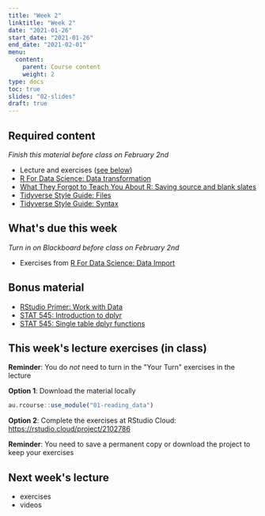 ```yaml
---
title: "Week 2"
linktitle: "Week 2"
date: "2021-01-26"
start_date: "2021-01-26"
end_date: "2021-02-01"
menu:
  content:
    parent: Course content
    weight: 2
type: docs
toc: true
slides: "02-slides"
draft: true
---
```


## Required content

*Finish this material before class on February 2nd*

- <i class="fab fa-youtube"></i> Lecture and exercises ([see below](#next-weeks-lecture))
- <i class="fas fa-book"></i> [R For Data Science: Data transformation](https://r4ds.had.co.nz/transform.html)
- <i class="fas fa-book"></i> [What They Forgot to Teach You About R: Saving source and blank slates](https://rstats.wtf/save-source.html)
- <i class="fas fa-book"></i> [Tidyverse Style Guide: Files](https://style.tidyverse.org/files.html)
- <i class="fas fa-book"></i> [Tidyverse Style Guide: Syntax](https://style.tidyverse.org/syntax.html)

## What's due this week

*Turn in on Blackboard before class on February 2nd*

- <i class="fas fa-tasks"></i>  Exercises from [R For Data Science: Data Import](https://r4ds.had.co.nz/data-import.html)

## Bonus material
- <i class="fas fa-external-link-square-alt"></i> [RStudio Primer: Work with Data](https://rstudio.cloud/learn/primers/2)
- <i class="fas fa-external-link-square-alt"></i> [STAT 545: Introduction to dplyr](https://stat545.com/dplyr-intro.html)
- <i class="fas fa-external-link-square-alt"></i> [STAT 545: Single table dplyr functions](https://stat545.com/dplyr-single.html)

## This week's lecture exercises (in class)

**Reminder**: You do *not* need to turn in the "Your Turn" exercises in the lecture

<i class="fas fa-desktop"></i> **Option 1**: Download the material locally


```r
au.rcourse::use_module("01-reading_data")
```

<i class="fas fa-cloud"></i> **Option 2**: Complete the exercises at RStudio Cloud: https://rstudio.cloud/project/2102786

**Reminder**: You need to save a permanent copy or download the project to keep your exercises

## Next week's lecture

* exercises
* videos


